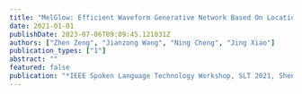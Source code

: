 ```yaml
---
title: "MelGlow: Efficient Waveform Generative Network Based On Location-Variable Convolution"
date: 2021-01-01
publishDate: 2023-07-06T09:09:45.121031Z
authors: ["Zhen Zeng", "Jianzong Wang", "Ning Cheng", "Jing Xiao"]
publication_types: ["1"]
abstract: ""
featured: false
publication: "*IEEE Spoken Language Technology Workshop, SLT 2021, Shenzhen, China, January 19-22, 2021*"
---
```


